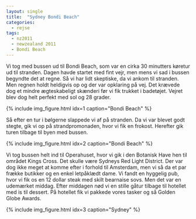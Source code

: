```yaml
---
layout: single
title:  "Sydney Bondi Beach"
categories:
  - rejse
tags:
  - nz2011
  - newzealand 2011
  - Bondi Beach
---
```

Vi tog med bussen ud til Bondi Beach, som var en cirka 30 minutters køretur ud til stranden. Dagen havde startet med fint vejr, men mens vi sad i bussen begyndte det at regne. Så vi har lidt skeptiske, da vi ankom til stranden. Men regnen holdt heldigvis op og der var opklaring på vej. Det krævede dog et mindre ægteskabeligt skænderi før vi fik trukket i badetøjet. Vejret blev dog helt perfekt med sol og 28 grader.

{% include img_figure.html idx=1 caption="Bondi Beach" %}

Så efter en tur i bølgerne slappede vi af på stranden. Da vi var blevet godt stegte, gik vi op på strandpromonaden, hvor vi fik en frokost. Herefter gik turen tilbage til byen med bussen.

{% include img_figure.html idx=2 caption="Bondi Beach" %}

Vi tog bussen helt ind til Operahuset, hvor vi gik i den Botanisk Have hen til området Kings Cross. Det skulle være Sydneys Red Light District. Der var dog ikke meget at komme efter i forhold til Amsterdam, men vi så da et par frække butikker og en enkel letpåklædt dame. Vi fandt en hyggelig pub, hvor vi fik os en 12 dollar steak med skilt bearnaise sovs. Men det var en udemærket middag. Efter middagen nød vi en stille gåtur tilbage til hotellet med is til dessert. På hotellet fik vi pakkede vores tasker og så Golden Globe Awards.

{% include img_figure.html idx=3 caption="Sydney" %}
